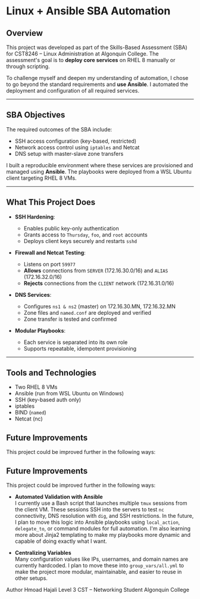 # Linux + Ansible SBA Automation

## Overview

This project was developed as part of the Skills-Based Assessment (SBA) for CST8246 – Linux Administration at Algonquin College.
The assessment's goal is to **deploy core services** on RHEL 8 manually or through scripting.

To challenge myself and deepen my understanding of automation,
I chose to go beyond the standard requirements and **use Ansible**. 
I automated the deployment and configuration of all required services.

---

## SBA Objectives

The required outcomes of the SBA include:

- SSH access configuration (key-based, restricted)
- Network access control using `iptables` and Netcat
- DNS setup with master-slave zone transfers

I built a reproducible environment where these services are provisioned and managed using **Ansible**.
The playbooks were deployed from a WSL Ubuntu client targeting RHEL 8 VMs.

---

## What This Project Does

- **SSH Hardening**:
  - Enables public key-only authentication
  - Grants access to `Thursday`, `foo`, and `root` accounts
  - Deploys client keys securely and restarts `sshd`

- **Firewall and Netcat Testing**:
  - Listens on port `59977`
  - **Allows** connections from `SERVER` (172.16.30.0/16) and `ALIAS` (172.16.32.0/16)
  - **Rejects** connections from the `CLIENT` network (172.16.31.0/16)

- **DNS Services**:
  - Configures `ns1 & ns2` (master) on 172.16.30.MN, 172.16.32.MN
  - Zone files and `named.conf` are deployed and verified
  - Zone transfer is tested and confirmed

- **Modular Playbooks**:
  - Each service is separated into its own role
  - Supports repeatable, idempotent provisioning

---

## Tools and Technologies

- Two RHEL 8 VMs
- Ansible (run from WSL Ubuntu on Windows)
- SSH (key-based auth only)
- iptables
- BIND (`named`)
- Netcat (nc)

## Future Improvements

This project could be improved further in the following ways:

## Future Improvements

This project could be improved further in the following ways:

- **Automated Validation with Ansible**  
  I currently use a Bash script that launches multiple `tmux` sessions from the client VM. These sessions SSH into the servers to test `nc` connectivity, DNS resolution with `dig`, and SSH restrictions. In the future, I plan to move this logic into Ansible playbooks using `local_action`, `delegate_to`, or command modules for full automation. I'm also learning more about Jinja2 templating to make my playbooks more dynamic and capable of doing exactly what I want.

- **Centralizing Variables**  
  Many configuration values like IPs, usernames, and domain names are currently hardcoded. I plan to move these into `group_vars/all.yml` to make the project more modular, maintainable, and easier to reuse in other setups.


Author
Hmoad Hajali
Level 3 CST – Networking Student
Algonquin College

